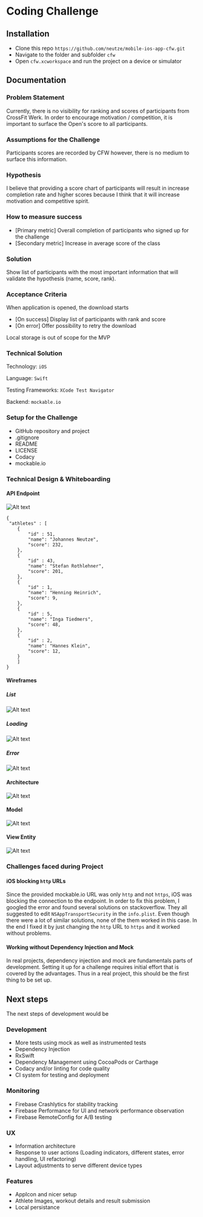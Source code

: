 # Coding Challenge
## Installation
* Clone this repo `https://github.com/neutze/mobile-ios-app-cfw.git`
* Navigate to the folder and subfolder `cfw`
* Open `cfw.xcworkspace` and run the project on a device or simulator
## Documentation
### Problem Statement
Currently, there is no visibility for ranking and scores of participants from CrossFit Werk. In order to encourage motivation / competition, it is important to surface the Open's score to all participants.
### Assumptions for the Challenge
Participants scores are recorded by CFW however, there is no medium to surface this information.
### Hypothesis
I believe that providing a score chart of participants will result in increase completion rate and higher scores because I think that it will increase motivation and competitive spirit.
### How to measure success
* [Primary metric] Overall completion of participants who signed up for the challenge
* [Secondary metric] Increase in average score of the class
### Solution
Show list of participants with the most important information that will validate the hypothesis (name, score, rank).
### Acceptance Criteria
When application is opened, the download starts
* [On success] Display list of participants with rank and score
* [On error] Offer possibility to retry the download

Local storage is out of scope for the MVP
### Technical Solution
Technology: `iOS`

Language: `Swift`

Testing Frameworks: `XCode Test Navigator`

Backend: `mockable.io`
### Setup for the Challenge
* GitHub repository and project
* .gitignore
* README
* LICENSE
* Codacy
* mockable.io
### Technical Design & Whiteboarding
#### API Endpoint
![Alt text](https://github.com/neutze/mobile-ios-app-cfw/blob/master/.whiteboard/api/athletes.png?raw=true "API")

```
{
 "athletes" : [
    {
        "id" : 51,
        "name": "Johannes Neutze",
        "score": 232,
    },
    {
        "id" : 43,
        "name": "Stefan Rothlehner",
        "score": 201,
    },
    {
        "id" : 1,
        "name": "Henning Heinrich",
        "score": 9,
    },
    {
        "id" : 5,
        "name": "Inga Tiedmers",
        "score": 48,
    },
    {
        "id" : 2,
        "name": "Hannes Klein",
        "score": 12,
    }
    ]
}
```
#### Wireframes
##### List
![Alt text](https://github.com/neutze/mobile-ios-app-cfw/blob/master/.whiteboard/wireframes/list.png?raw=true "Wireframe List")
##### Loading
![Alt text](https://github.com/neutze/mobile-ios-app-cfw/blob/master/.whiteboard/wireframes/loading.png?raw=true "Wireframe Loading")
##### Error
![Alt text](https://github.com/neutze/mobile-ios-app-cfw/blob/master/.whiteboard/wireframes/error.png?raw=true "Wireframe Error")
#### Architecture
![Alt text](https://github.com/neutze/mobile-ios-app-cfw/blob/master/.whiteboard/architecture/mvvm.png?raw=true "Architecture")
#### Model
![Alt text](https://github.com/neutze/mobile-ios-app-cfw/blob/master/.whiteboard/model/athlete.png?raw=true "Model")
#### View Entity
![Alt text](https://github.com/neutze/mobile-ios-app-cfw/blob/master/.whiteboard/entity/athlete.png?raw=true "View Entity")
### Challenges faced during Project
#### iOS blocking `http` URLs
Since the provided mockable.io URL was only `http` and not `https`, iOS was blocking the connection to the endpoint. In order to fix this problem, I googled the error and found several solutions on stackoverflow. They all suggested to edit `NSAppTransportSecurity` in the `info.plist`. Even though there were a lot of similar solutions, none of the them worked in this case. In the end I fixed it by just changing the `http` URL to `https` and it worked without problems.
#### Working without Dependency Injection and Mock
In real projects, dependency injection and mock are fundamentals parts of development. Setting it up for a challenge requires initial effort that is covered by the advantages. Thus in a real project, this should be the first thing to be set up.
## Next steps
The next steps of development would be
### Development
* More tests using mock as well as instrumented tests
* Dependency Injection
* RxSwift
* Dependency Management using CocoaPods or Carthage
* Codacy and/or linting for code quality
* CI system for testing and deployment
### Monitoring
* Firebase Crashlytics for stability tracking
* Firebase Performance for UI and network performance observation
* Firebase RemoteConfig for A/B testing
### UX
* Information architecture
* Response to user actions (Loading indicators, different states, error handling, UI refactoring)
* Layout adjustments to serve different device types
### Features
* AppIcon and nicer setup
* Athlete Images, workout details and result submission
* Local persistance
